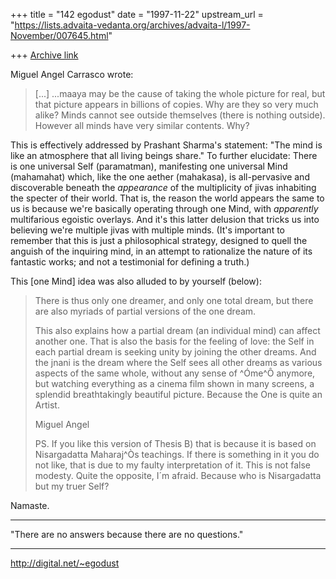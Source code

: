 +++
title = "142 egodust"
date = "1997-11-22"
upstream_url = "https://lists.advaita-vedanta.org/archives/advaita-l/1997-November/007645.html"

+++
[Archive link](https://lists.advaita-vedanta.org/archives/advaita-l/1997-November/007645.html)

Miguel Angel Carrasco wrote:
> [...]  ...maaya may be the cause of taking
> the whole picture for real, but that picture appears in billions of copies.
> Why are they so very much alike? Minds cannot see outside themselves (there
> is nothing outside). However all minds have very similar contents. Why?
>

This is effectively addressed by Prashant Sharma's statement: "The mind is
like an atmosphere that all living beings share."  To further elucidate:
There is one universal Self (paramatman), manifesting one universal Mind
(mahamahat) which, like the one aether (mahakasa), is all-pervasive and
discoverable beneath the *appearance* of the multiplicity of jivas
inhabiting the specter of their world.  That is, the reason the world
appears the same to us is because we're basically operating through one
Mind, with *apparently* multifarious egoistic overlays.  And it's this
latter delusion that tricks us into believing we're multiple jivas with
multiple minds.  (It's important to remember that this is just a
philosophical strategy, designed to quell the anguish of the inquiring
mind, in an attempt to rationalize the nature of its fantastic works;
and not a testimonial for defining a truth.)

This [one Mind] idea was also alluded to by yourself (below):

> There is
> thus only one dreamer, and only one total dream, but there are also myriads
> of partial versions of the one dream.
>
> This also explains how a partial dream (an individual mind) can affect
> another one. That is also the basis for the feeling of love: the Self in
> each partial dream is seeking unity by joining the other dreams. And the
> jnani is the dream where the Self sees all other dreams as various aspects
> of the same whole, without any sense of  ^Óme^Ô anymore, but watching
> everything as a cinema film shown in many screens, a splendid
> breathtakingly beautiful picture. Because the One is quite an Artist.
>
> Miguel Angel
>
> PS. If you like this version of Thesis B) that is because it is based on
> Nisargadatta Maharaj^Òs teachings. If there is something in it you do not
> like, that is due to my faulty interpretation of it. This is not false
> modesty.
> Quite the opposite, I´m afraid. Because who is Nisargadatta but my truer
> Self?
>

Namaste.

_______________________

"There are no answers
       because
there are no questions."
_______________________

http://digital.net/~egodust

